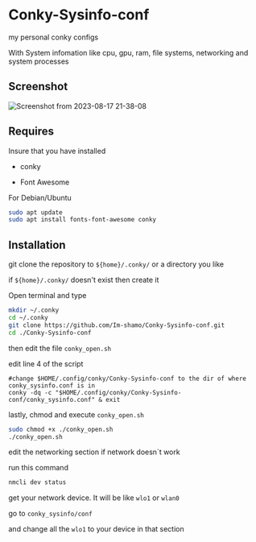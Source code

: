 # Conky-Sysinfo-conf

my personal conky configs

With System infomation like cpu, gpu, ram, file systems, networking and system processes

## Screenshot

![Screenshot from 2023-08-17 21-38-08](https://github.com/Im-shamo/Conky-configs/assets/59657733/4c22dcc2-69b3-44e6-91cb-5c7f2739905d)

## Requires
Insure that you have installed

* conky

* Font Awesome

For Debian/Ubuntu

```bash
sudo apt update
sudo apt install fonts-font-awesome conky
```
## Installation

git clone the repository to `${home}/.conky/` or a directory you like

if `${home}/.conky/` doesn't exist then create it

Open terminal and type

```bash
mkdir ~/.conky
cd ~/.conky
git clone https://github.com/Im-shamo/Conky-Sysinfo-conf.git
cd ./Conky-Sysinfo-conf
```
then edit the file `conky_open.sh`

edit line 4 of the script

    #change $HOME/.config/conky/Conky-Sysinfo-conf to the dir of where conky_sysinfo.conf is in
    conky -dq -c "$HOME/.config/conky/Conky-Sysinfo-conf/conky_sysinfo.conf" & exit

lastly, chmod and execute `conky_open.sh`

```bash
sudo chmod +x ./conky_open.sh
./conky_open.sh
```


edit the networking section if network doesn`t work

run this command 

```bash
nmcli dev status
```
get your network device. It will be like `wlo1` or `wlan0`

go to `conky_sysinfo/conf`

and change all the `wlo1` to your device in that section
